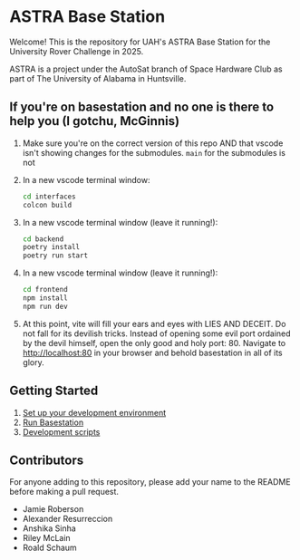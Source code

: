 # ASTRA Base Station

Welcome! This is the repository for UAH's ASTRA Base Station for the University
Rover Challenge in 2025.

ASTRA is a project under the AutoSat branch of Space Hardware Club as part of
The University of Alabama in Huntsville.

## If you're on basestation and no one is there to help you (I gotchu, McGinnis)

1. Make sure you're on the correct version of this repo AND that vscode isn't
   showing changes for the submodules. `main` for the submodules is not

2. In a new vscode terminal window:

    ```bash
    cd interfaces
    colcon build
    ```

3. In a new vscode terminal window (leave it running!):

    ```bash
    cd backend
    poetry install
    poetry run start
    ```

4. In a new vscode terminal window (leave it running!):

    ```bash
    cd frontend
    npm install
    npm run dev
    ```

5. At this point, vite will fill your ears and eyes with LIES AND DECEIT. Do not
   fall for its devilish tricks. Instead of opening some evil port ordained by
   the devil himself, open the only good and holy port: 80. Navigate to
   <http://localhost:80> in your browser and behold basestation in all of its glory.

## Getting Started

1. [Set up your development environment](./docs/setup.md)
2. [Run Basestation](./docs/running.md)
3. [Development scripts](./docs/misc_scripts.md)

## Contributors

For anyone adding to this repository, please add your name to the README before
making a pull request.

- Jamie Roberson
- Alexander Resurreccion
- Anshika Sinha
- Riley McLain
- Roald Schaum
